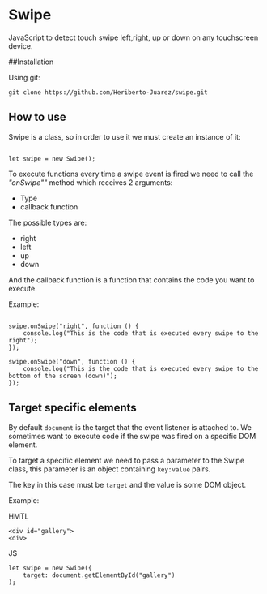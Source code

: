 # Swipe
JavaScript to detect touch swipe left,right, up or down on any touchscreen device.

##Installation

Using git:
````
git clone https://github.com/Heriberto-Juarez/swipe.git
````

## How to use
Swipe is a class, so in order to use it we must create an instance of it:

````

let swipe = new Swipe();

````

To execute functions every time a swipe event is fired we need to call the 
*"onSwipe""* method which receives 2 arguments:
* Type
* callback function

The possible types are:
* right
* left
* up
* down

And the callback function is a function that contains the code you want to execute.

Example:

````

swipe.onSwipe("right", function () {
    console.log("This is the code that is executed every swipe to the right");
});

swipe.onSwipe("down", function () {
    console.log("This is the code that is executed every swipe to the bottom of the screen (down)");
});

````


## Target specific elements
By default `document` is the target that the event listener is attached to. We sometimes
want to execute code if the swipe was fired on a specific DOM element.

To target a specific element we need to pass a parameter to the Swipe class,
this parameter is an object containing `key:value` pairs.

The key in this case must be ``target`` and the value is some DOM object.

Example:

HMTL

````
<div id="gallery">
<div>
````

JS

````
let swipe = new Swipe({
    target: document.getElementById("gallery")
);
````


